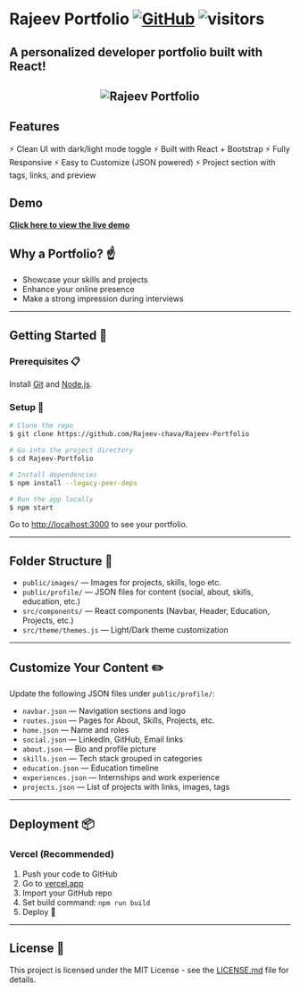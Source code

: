 # Rajeev Portfolio  [![GitHub](https://img.shields.io/github/license/Rajeev-chava/Rajeev-Portfolio?color=blue)](https://github.com/Rajeev-chava/Rajeev-Portfolio/blob/master/LICENSE.md) ![visitors](https://visitor-badge.glitch.me/badge?page_id=Rajeev-chava.Rajeev-Portfolio\&color=blue)

## A personalized developer portfolio built with React!

<h2 align="center">
  <img src="images/projects/portfolio-poster.png" alt="Rajeev Portfolio" />
  <br>
</h2>

## Features

⚡️ Clean UI with dark/light mode toggle
⚡️ Built with React + Bootstrap
⚡️ Fully Responsive
⚡️ Easy to Customize (JSON powered)
⚡️ Project section with tags, links, and preview

## Demo

**[Click here to view the live demo](https://rajeev-portfolio.vercel.app)**

## Why a Portfolio? ☝️

* Showcase your skills and projects
* Enhance your online presence
* Make a strong impression during interviews

---

## Getting Started 🚀

### Prerequisites 📋

Install [Git](https://git-scm.com) and [Node.js](https://nodejs.org/en/download/).

### Setup 🔧

```bash
# Clone the repo
$ git clone https://github.com/Rajeev-chava/Rajeev-Portfolio

# Go into the project directory
$ cd Rajeev-Portfolio

# Install dependencies
$ npm install --legacy-peer-deps

# Run the app locally
$ npm start
```

Go to [http://localhost:3000](http://localhost:3000) to see your portfolio.

---

## Folder Structure 📁

* `public/images/` — Images for projects, skills, logo etc.
* `public/profile/` — JSON files for content (social, about, skills, education, etc.)
* `src/components/` — React components (Navbar, Header, Education, Projects, etc.)
* `src/theme/themes.js` — Light/Dark theme customization

---

## Customize Your Content ✏️

Update the following JSON files under `public/profile/`:

* `navbar.json` — Navigation sections and logo
* `routes.json` — Pages for About, Skills, Projects, etc.
* `home.json` — Name and roles
* `social.json` — LinkedIn, GitHub, Email links
* `about.json` — Bio and profile picture
* `skills.json` — Tech stack grouped in categories
* `education.json` — Education timeline
* `experiences.json` — Internships and work experience
* `projects.json` — List of projects with links, images, tags

---

## Deployment 📦

### Vercel (Recommended)

1. Push your code to GitHub
2. Go to [vercel.app](https://vercel.app)
3. Import your GitHub repo
4. Set build command: `npm run build`
5. Deploy 🚀

---


## License 📄

This project is licensed under the MIT License - see the [LICENSE.md](LICENSE.md) file for details.
